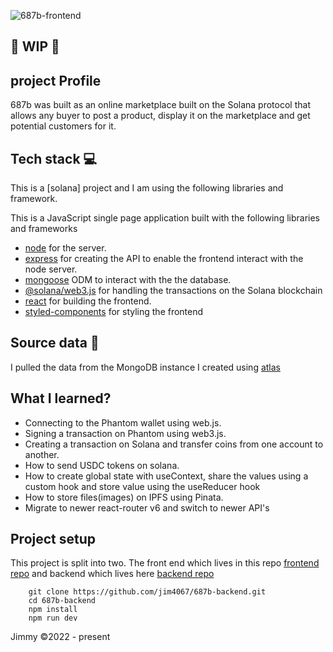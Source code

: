 ![687b-frontend](https://socialify.git.ci/jim4067/687b-backend/image?font=Raleway&language=1&name=1&owner=1&pattern=Brick%20Wall&theme=Dark)

## :construction: WIP :construction:

## project Profile

687b was built as an online marketplace built on the Solana protocol that allows any buyer to post a product, display it on the marketplace and get potential customers for it.

## Tech stack 💻

This is a [solana] project and I am using the following libraries and framework.

This is a JavaScript single page application built with the following libraries and frameworks

-   [node](https://nodejs.org/) for the server.
-   [express](https://expressjs.com/) for creating the API to enable the frontend interact with the node server.
-   [mongoose](https://mongoosejs.com/) ODM to interact with the the database.
-   [@solana/web3.js](https://solana-labs.github.io/solana-web3.js/) for handling the transactions on the Solana blockchain
-   [react](https://reactjs.org/) for building the frontend.
-   [styled-components](https://www.styled-components.com/) for styling the frontend

## Source data 📝

I pulled the data from the MongoDB instance I created using [atlas](https://www.mongodb.com/atlas)

## What I learned?

-   Connecting to the Phantom wallet using web.js.
-   Signing a transaction on Phantom using web3.js.
-   Creating a transaction on Solana and transfer coins from one account to another.
-   How to send USDC tokens on solana.
-   How to create global state with useContext, share the values using a custom hook and store value using the useReducer hook
-   How to store files(images) on IPFS using Pinata.
-   Migrate to newer react-router v6 and switch to newer API's

## Project setup

This project is split into two. The front end which lives in this repo [frontend repo](https://github.com/jim4067/687b-frontned.git) and backend which lives here [backend repo](https://github.com/jim4067/687b-backend.git)

```
    git clone https://github.com/jim4067/687b-backend.git
    cd 687b-backend
    npm install
    npm run dev
```

Jimmy ©2022 - present
